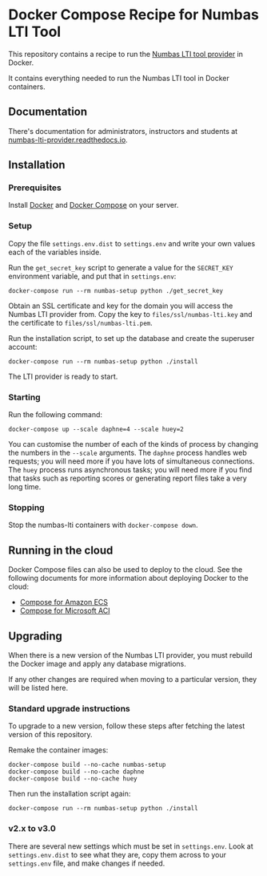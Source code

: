 # Docker Compose Recipe for Numbas LTI Tool

This repository contains a recipe to run the [Numbas LTI tool provider](https://numbas-lti-provider.readthedocs.io/en/latest/) in Docker.

It contains everything needed to run the Numbas LTI tool in Docker containers.

## Documentation

There's documentation for administrators, instructors and students at [numbas-lti-provider.readthedocs.io](https://numbas-lti-provider.readthedocs.io/).

## Installation

### Prerequisites

Install [Docker](https://docs.docker.com/engine/install/) and [Docker Compose](https://docs.docker.com/compose/install/) on your server.

### Setup

Copy the file `settings.env.dist` to `settings.env` and write your own values each of the variables inside.

Run the `get_secret_key` script to generate a value for the `SECRET_KEY` environment variable, and put that in `settings.env`:

```
docker-compose run --rm numbas-setup python ./get_secret_key
```

Obtain an SSL certificate and key for the domain you will access the Numbas LTI provider from. Copy the key to `files/ssl/numbas-lti.key` and the certificate to `files/ssl/numbas-lti.pem`.

Run the installation script, to set up the database and create the superuser account:

```
docker-compose run --rm numbas-setup python ./install
```

The LTI provider is ready to start.

### Starting

Run the following command:

```
docker-compose up --scale daphne=4 --scale huey=2
```

You can customise the number of each of the kinds of process by changing the numbers in the `--scale` arguments.
The `daphne` process handles web requests; you will need more if you have lots of simultaneous connections.
The `huey` process runs asynchronous tasks; you will need more if you find that tasks such as reporting scores or generating report files take a very long time.

### Stopping

Stop the numbas-lti containers with `docker-compose down`.

## Running in the cloud

Docker Compose files can also be used to deploy to the cloud. See the following documents for more information about deploying Docker to the cloud:
 - [Compose for Amazon ECS](https://docs.docker.com/engine/context/ecs-integration/)
 - [Compose for Microsoft ACI](https://docs.docker.com/engine/context/aci-integration/)

## Upgrading

When there is a new version of the Numbas LTI provider, you must rebuild the Docker image and apply any database migrations.

If any other changes are required when moving to a particular version, they will be listed here.

### Standard upgrade instructions

To upgrade to a new version, follow these steps after fetching the latest version of this repository.

Remake the container images:

```
docker-compose build --no-cache numbas-setup
docker-compose build --no-cache daphne
docker-compose build --no-cache huey
```

Then run the installation script again:

```
docker-compose run --rm numbas-setup python ./install
```

### v2.x to v3.0

There are several new settings which must be set in `settings.env`.
Look at `settings.env.dist` to see what they are, copy them across to your `settings.env` file, and make changes if needed.

